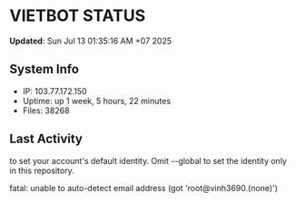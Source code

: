 # VIETBOT STATUS
**Updated**: Sun Jul 13 01:35:16 AM +07 2025

## System Info
- IP: 103.77.172.150
- Uptime: up 1 week, 5 hours, 22 minutes
- Files: 38268

## Last Activity

to set your account's default identity.
Omit --global to set the identity only in this repository.

fatal: unable to auto-detect email address (got 'root@vinh3690.(none)')
